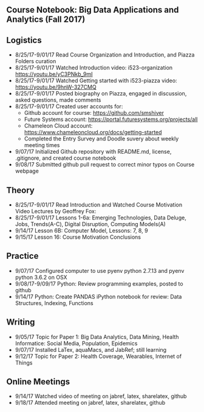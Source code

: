 ## Course Notebook: Big Data Applications and Analytics (Fall 2017) 

## Logistics    
*	8/25/17-9/01/17 Read Course Organization and Introduction, and Piazza Folders curation
* 8/25/17-9/01/17 Watched Introduction video: i523-organization https://youtu.be/yC3PNkb_9mI  
* 8/25/17-9/01/17 Watched Getting started with i523-piazza video: https://youtu.be/9hnW-327CMQ 
* 8/25/17-9/01/17 Posted biography on Piazza, engaged in discussion, asked questions, made comments
* 8/25/17-9/01/17 Created user accounts for: 
  * Github account for course: https://github.com/smshiver
  * Future Systems account: https://portal.futuresystems.org/projects/all
  * Chameleon Cloud account: https://www.chameleoncloud.org/docs/getting-started
  * Completed the Entry Survey and Doodle suvery about weekly meeting times
* 9/07/17 Initialized Github repository with README.md, license, .gitignore, and created course notebook
* 9/08/17 Submitted github pull request to correct minor typos on Course webpage 

##  Theory
* 8/25/17-9/01/17 Read Introduction and Watched Course Motivation Video Lectures by Geoffrey Fox:
* 8/25/17-9/01/17 Lessons 1-6a: Emerging Technologies, Data Deluge, Jobs, Trends(A-C), Digital Disruption, Computing Models(A)
* 9/14/17 Lesson 6B: Computer Model, Lessons: 7, 8, 9
* 9/15/17 Lesson 16: Course Motivation Conclusions

## Practice
* 9/07/17 Configured computer to use pyenv python 2.7.13 and pyenv python 3.6.2 on OSX
* 9/08/17-9/09/17 Python: Review programming examples, posted to github 
* 9/14/17 Python: Create PANDAS iPython notebook for review: Data Structures, Indexing, Functions

## Writing
* 9/05/17 Topic for Paper 1: Big Data Analytics, Data Mining, Health Informatice: Social Media, Population, Epidemics 
* 9/07/17 Installed LaTex, aquaMacs, and JabRef; still learning
* 9/12/17 Topic for Paper 2: Health Coverage, Wearables, Internet of Things 

## Online Meetings
* 9/14/17 Watched video of meeting on jabref, latex, sharelatex, github 
* 9/18/17 Attended meeting on jabref, latex, sharelatex, github



